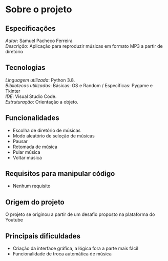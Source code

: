 # Sobre o projeto

## Especificações
*Autor*: Samuel Pacheco Ferreira  
*Descrição*: Aplicação para reproduzir músicas em formato MP3 a partir de diretório  

## Tecnologias
*Linguagem utilizada*: Python 3.8.    
*Bibliotecas utilizadas*: Básicas: OS e Random / Específicas: Pygame e Tkinter  
*IDE*: Visual Studio Code.    
*Estruturação*: Orientação a objeto.   

## Funcionalidades
* Escolha de diretório de músicas  
* Modo aleatório de seleção de músicas  
* Pausar  
* Retomada de música  
* Pular música  
* Voltar música  

## Requisitos para manipular código
* Nenhum requisito

## Origem do projeto
O projeto se originou a partir de um desafio proposto na plataforma do Youtube
 
## Principais dificuldades
* Criação da interface gráfica, a lógica fora a parte mais fácil  
* Funcionalidade de troca automática de música  


